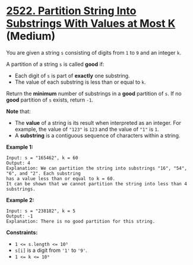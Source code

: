 # [2522. Partition String Into Substrings With Values at Most K][link] (Medium)

[link]: https://leetcode.com/problems/partition-string-into-substrings-with-values-at-most-k/

You are given a string `s` consisting of digits from `1` to `9` and an integer `k`.

A partition of a string `s` is called **good** if:

- Each digit of `s` is part of **exactly** one substring.
- The value of each substring is less than or equal to `k`.

Return the **minimum** number of substrings in a **good** partition of `s`. If no **good** partition
of `s` exists, return `-1`.

**Note** that:

- The **value** of a string is its result when interpreted as an integer. For example, the value of
`"123"` is `123` and the value of `"1"` is `1`.
- A **substring** is a contiguous sequence of characters within a string.

**Example 1:**

```
Input: s = "165462", k = 60
Output: 4
Explanation: We can partition the string into substrings "16", "54", "6", and "2". Each substring
has a value less than or equal to k = 60.
It can be shown that we cannot partition the string into less than 4 substrings.
```

**Example 2:**

```
Input: s = "238182", k = 5
Output: -1
Explanation: There is no good partition for this string.
```

**Constraints:**

- `1 <= s.length <= 10⁵`
- `s[i]` is a digit from `'1'` to `'9'`.
- `1 <= k <= 10⁹`

